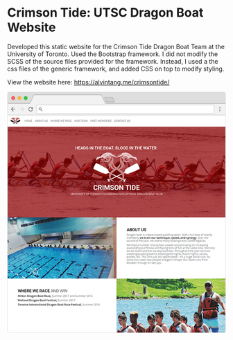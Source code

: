 # Crimson Tide: UTSC Dragon Boat Website
Developed this static website for the Crimson Tide Dragon Boat Team at the University of Toronto. Used the Bootstrap framework. I did not modify the SCSS of the source files provided for the framework. Instead, I used a the css files of the generic framework, and added CSS on top to modify styling.

View the website here: https://alvintang.me/crimsontide/

[![Screenshot](index-screenshot.png)](https://alvintang.me/crimsontide/)
